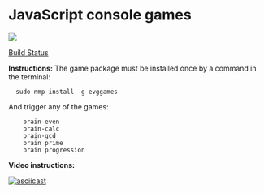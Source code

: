 # JavaScript console games

<a href="https://codeclimate.com/github/EvgeniyKoch/project-lvl1-s412/maintainability"><img src="https://api.codeclimate.com/v1/badges/4e582a0d6673bdc2871c/maintainability" /></a>

[Build Status](https://travis-ci.com/EvgeniyKoch/console-games-on-js.svg?branch=master)

**Instructions:**
The game package must be installed once by a command in the terminal:  

      sudo nmp install -g evggames   
      
And trigger any of the games: 

        brain-even   
        brain-calc    
        brain-gcd   
        brain prime   
        brain progression   
      
      
**Video instructions:**

[![asciicast](https://asciinema.org/a/UmOOaFArvRCjcjDoJQnzbuylc.svg)](https://asciinema.org/a/UmOOaFArvRCjcjDoJQnzbuylc)
